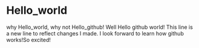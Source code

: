 # Hello_world
why Hello_world, why not Hello_github! Well Hello github world!
This line is a new line to reflect changes I made. I look forward to learn how github works!So excited!
